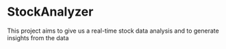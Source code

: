 # StockAnalyzer
This project aims to give us a real-time stock data analysis and to generate insights from the data
